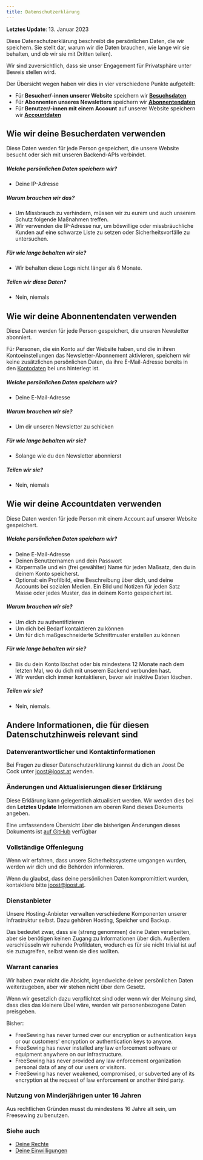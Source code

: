 ```yaml
---
title: Datenschutzerklärung
---
```


**Letztes Update**: 13. Januar 2023

Diese Datenschutzerklärung beschreibt die persönlichen Daten, die wir speichern. Sie stellt dar, warum wir die Daten brauchen, wie lange wir sie behalten, und ob wir sie mit Dritten teilen).

Wir sind zuversichtlich, dass sie unser Engagement für Privatsphäre unter Beweis stellen wird.

Der Übersicht wegen haben wir dies in vier verschiedene Punkte aufgeteilt:

- Für **Besucher/-innen unserer Website** speichern wir **[Besuchsdaten][v]**
- Für **Abonnenten unseres Newsletters** speichern wir **[Abonnentendaten][s]**
- Für **Benutzer/-innen mit einem Account** auf unserer Website speichern wir **[Accountdaten][a]**

## Wie wir deine Besucherdaten verwenden

<Note>
Diese Daten werden für jede Person gespeichert, die unsere Website besucht oder sich mit unseren Backend-APIs verbindet.
</Note>

##### Welche persönlichen Daten speichern wir?

- Deine IP-Adresse

##### Warum brauchen wir das?

- Um Missbrauch zu verhindern, müssen wir zu eurem und auch unserem Schutz folgende Maßnahmen treffen.
- Wir verwenden die IP-Adresse nur, um böswillige oder missbräuchliche Kunden auf eine schwarze Liste zu setzen oder Sicherheitsvorfälle zu untersuchen.

##### Für wie lange behalten wir sie?

- Wir behalten diese Logs nicht länger als 6 Monate.

##### Teilen wir diese Daten?

- Nein, niemals


## Wie wir deine Abonnentendaten verwenden

<Note> 

Diese Daten werden für jede Person gespeichert, die unseren Newsletter abonniert.

Für Personen, die ein Konto auf der Website haben, und die in ihren Kontoeinstellungen das Newsletter-Abonnement aktivieren, speichern wir keine zusätzlichen persönlichen Daten, da ihre E-Mail-Adresse bereits in den [Kontodaten][a] bei uns hinterlegt ist.

</Note>

##### Welche persönlichen Daten speichern wir?

- Deine E-Mail-Adresse

##### Warum brauchen wir sie?

- Um dir unseren Newsletter zu schicken

##### Für wie lange behalten wir sie?

- Solange wie du den Newsletter abonnierst

##### Teilen wir sie?

- Nein, niemals


## Wie wir deine Accountdaten verwenden

<Note>
Diese Daten werden für jede Person mit einem Account auf unserer Website gespeichert.
</Note>

##### Welche persönlichen Daten speichern wir?

- Deine E-Mail-Adresse
- Deinen Benutzernamen und dein Passwort
- Körpermaße und ein (frei gewählter) Name für jeden Maßsatz, den du in deinem Konto speicherst.
- Optional: ein Profilbild, eine Beschreibung über dich, und deine Accounts bei sozialen Medien. Ein Bild und Notizen für jeden Satz Masse oder jedes Muster, das in deinem Konto gespeichert ist.

##### Warum brauchen wir sie?

- Um dich zu authentifizieren
- Um dich bei Bedarf kontaktieren zu können
- Um für dich maßgeschneiderte Schnittmuster erstellen zu können

##### Für wie lange behalten wir sie?

- Bis du dein Konto löschst oder bis mindestens 12 Monate nach dem letzten Mal, wo du dich mit unserem Backend verbunden hast.
- Wir werden dich immer kontaktieren, bevor wir inaktive Daten löschen.

##### Teilen wir sie?

- Nein, niemals.


## Andere Informationen, die für diesen Datenschutzhinweis relevant sind

### Datenverantwortlicher und Kontaktinformationen

Bei Fragen zu dieser Datenschutzerklärung kannst du dich an Joost De Cock unter joost@joost.at wenden.

### Änderungen und Aktualisierungen dieser Erklärung

Diese Erklärung kann gelegentlich aktualisiert werden. Wir werden dies bei den **Letztes Update** Informationen am oberen Rand dieses Dokuments angeben.

Eine umfassendere Übersicht über die bisherigen Änderungen dieses Dokuments ist [auf GitHub][1] verfügbar

### Vollständige Offenlegung

Wenn wir erfahren, dass unsere Sicherheitssysteme umgangen wurden, werden wir dich und die Behörden informieren.

Wenn du glaubst, dass deine persönlichen Daten kompromittiert wurden, kontaktiere bitte joost@joost.at.

### Dienstanbieter

Unsere Hosting-Anbieter verwalten verschiedene Komponenten unserer Infrastruktur selbst. Dazu gehören Hosting, Speicher und Backup.

Das bedeutet zwar, dass sie (streng genommen) deine Daten verarbeiten, aber sie benötigen keinen Zugang zu Informationen über dich. Außerdem verschlüsseln wir ruhende Profildaten, wodurch es für sie nicht trivial ist auf sie zuzugreifen, selbst wenn sie dies wollten.

### Warrant canaries

Wir haben zwar nicht die Absicht, irgendwelche deiner persönlichen Daten weiterzugeben, aber wir stehen nicht über dem Gesetz.

Wenn wir gesetzlich dazu verpflichtet sind oder wenn wir der Meinung sind, dass dies das kleinere Übel wäre, werden wir personenbezogene Daten preisgeben.

Bisher:

- FreeSewing has never turned over our encryption or authentication keys or our customers' encryption or authentication keys to anyone.
- FreeSewing has never installed any law enforcement software or equipment anywhere on our infrastructure.
- FreeSewing has never provided any law enforcement organization personal data of any of our users or visitors.
- FreeSewing has never weakened, compromised, or subverted any of its encryption at the request of law enforcement or another third party.

### Nutzung von Minderjährigen unter 16 Jahren

Aus rechtlichen Gründen musst du mindestens 16 Jahre alt sein, um Freesewing zu benutzen.

### Siehe auch

- [Deine Rechte][2]
- [Deine Einwilligungen][3]

[1]: https://github.com/freesewing/markdown/commits/develop/org/docs/various/privacy

[2]: /docs/various/rights/

[3]: /account/consent/

[v]: #how-we-use-your-visitor-data

[s]: #how-we-use-your-subscriber-data

[a]: #how-we-use-your-account-data
